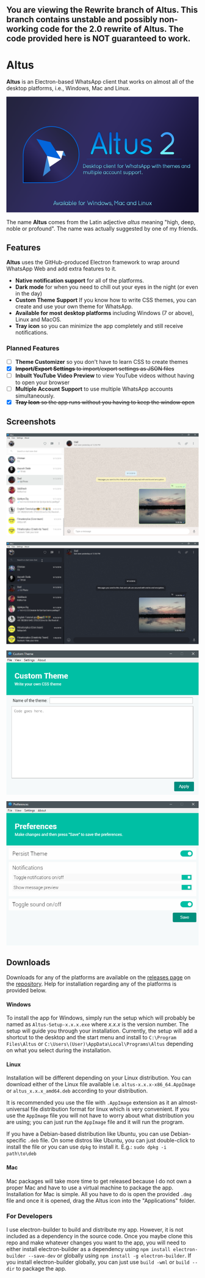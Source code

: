## You are viewing the Rewrite branch of Altus. This branch contains unstable and possibly non-working code for the 2.0 rewrite of Altus. The code provided here is NOT guaranteed to work.

# Altus

**Altus** is an Electron-based WhatsApp client that works on almost all of the desktop platforms, i.e., Windows, Mac and Linux.

![Altus Banner](/img/altus-banner.png)

The name **Altus** comes from the Latin adjective _altus_ meaning "high, deep, noble or profound". The name was actually suggested by one of my friends.

## Features

**Altus** uses the GitHub-produced Electron framework to wrap around WhatsApp Web and add extra features to it.

- **Native notification support** for all of the platforms.
- **Dark mode** for when you need to chill out your eyes in the night (or even in the day)
- **Custom Theme Support** If you know how to write CSS themes, you can create and use your own theme for WhatsApp.
- **Available for most desktop platforms** including Windows (7 or above), Linux and MacOS.
- **Tray icon** so you can minimize the app completely and still receive notifications.

### Planned Features

- [ ] **Theme Customizer** so you don't have to learn CSS to create themes
- [x] ~~**Import/Export Settings** to import/export settings as JSON files~~
- [ ] **Inbuilt YouTube Video Preview** to view YouTube videos without having to open your browser
- [ ] **Multiple Account Support** to use multiple WhatsApp accounts simultaneously.
- [x] ~~**Tray Icon** so the app runs without you having to keep the window open~~

## Screenshots

![Altus](/img/altus.png)

![altus-dark-mode](/img/altus-dark-mode.png)

![altus-custom-theme-window](/img/altus-custom-theme.png)

![altus-preferences](/img/altus-preferences.png)

## Downloads

Downloads for any of the platforms are available on the [releases page](https://github.com/ShadyThGod/altus/releases/) on the [repository](https://github.com/ShadyThGod/altus). Help for installation regarding any of the platforms is provided below.

#### Windows

To install the app for Windows, simply run the setup which will probably be named as `Altus-Setup-x.x.x.exe` where _x.x.x_ is the version number. The setup will guide you through your installation. Currently, the setup will add a shortcut to the desktop and the start menu and install to `C:\Program Files\Altus` or `C:\Users\(User)\AppData\Local\Programs\Altus` depending on what you select during the installation.

#### Linux

Installation will be different depending on your Linux distribution. You can download either of the Linux file available i.e. `altus-x.x.x-x86_64.AppImage` or `altus_x.x.x_amd64.deb` according to your distribution.

It is recommended you use the file with `.AppImage` extension as it an almost-universal file distribution format for linux which is very convenient. If you use the `AppImage` file you will not have to worry about what distribution you are using; you can just run the `AppImage` file and it will run the program.

If you have a Debian-based distribution like Ubuntu, you can use Debian-specific `.deb` file. On some distros like Ubuntu, you can just double-click to install the file or you can use `dpkg` to install it. E.g.: `sudo dpkg -i path\to\deb`

#### Mac

Mac packages will take more time to get released because I do not own a proper Mac and have to use a virtual machine to package the app. Installation for Mac is simple. All you have to do is open the provided `.dmg` file and once it is opened, drag the Altus icon into the "Applications" folder.

### For Developers

I use electron-builder to build and distribute my app. However, it is not included as a dependency in the source code. Once you maybe clone this repo and make whatever changes you want to the app, you will need to either install electron-builder as a dependency using `npm install electron-builder --save-dev` or globally using `npm install -g electron-builder`. If you install electron-builder globally, you can just use `build -wml` or `build --dir` to package the app.

